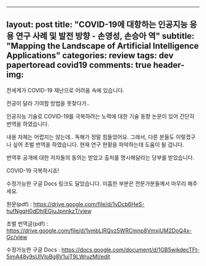 
---
layout: post
title:  "COVID-19에 대항하는 인공지능 응용 연구 사례 및 발전 방향 - 손영성, 손승아 역"
subtitle:   "Mapping the Landscape of Artificial Intelligence Applications"
categories: review
tags: dev papertoread covid19
comments: true
header-img: 
---

전세계가 COVID-19 재난으로 어려움 속에 있습니다.

전공이 달라 기여할 방법을 못찾다가..

인공지능 기술로 COVID-19를 극복하려는 노력에 대한 기술 동향 논문이 있어 간단히 번역을 하였습니다.

내용 자체는 어렵지는 않는데.. 독해가 정말 힘들었어요. 그래서, 다른 분들도 이렇겠구나 싶어 초벌 번역을 하였습니다. 현재 연구 현황을 파악하는데 도움이 될 겁니다.

번역후 공개에 대한 저자들의 동의는 받았고 출처를 명시해달라는 당부를 받았습니다.

COVID-19 극복하시죠!

수정가능한 구글 Docs 링크도 달았습니다. 미흡한 부분은 전문가분들께서 마무리 해주세요.

원문(pdf) : https://drive.google.com/file/d/1vDcb6HeS-hufNgqH0dDhIEGjuJpnnkzT/view

초벌 번역글(pdf) : https://drive.google.com/file/d/1vmbLlRQvz5WRCmnp8VmxjUM2DoQ4x-Gc/view

수정가능한 구글 Docs : https://docs.google.com/document/d/1GB5wikdecTFt-5imA48y9sUlVIoBg8V1ujT9LWruzMI/edit
